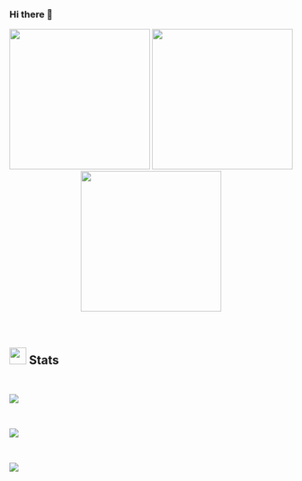 ### Hi there 👋

<!--
**Viraj-Tandel/Viraj-Tandel** is a ✨ _special_ ✨ repository because its `README.md` (this file) appears on your GitHub profile.

Here are some ideas to get you started:

- 🔭 I’m currently working on ...
- 🌱 I’m currently learning ...
- 👯 I’m looking to collaborate on ...
- 🤔 I’m looking for help with ...
- 💬 Ask me about ...
- 📫 How to reach me: ...
- 😄 Pronouns: ...
- ⚡ Fun fact: ...
-->


<div align="center">
  <img src="https://media.giphy.com/media/eMswhbd9RtdjxBOaGb/giphy.gif" width="250">
  <img src="https://media.giphy.com/media/KxbZ21Jnz4YdaLN2co/giphy.gif" width="250"/>
  <img src="https://media.giphy.com/media/o3PqyrK46zfMBXV3ax/giphy.gif" width="250"/>
</div>

<br/>

<!-- ## <img src="https://media.giphy.com/media/jSKBmKkvo2dPQQtsR1/giphy.gif" width="35"/> Languages and Tools -->

<!-- <div id="header" align="center" style="padding-top:20px;">
  <img src="https://media.giphy.com/media/eNAsjO55tPbgaor7ma/giphy.gif" title="ReactJS" alt="ReactJS" width="50" height="50"/>&nbsp;
  <img src="https://media.giphy.com/media/kHlrPbN9zaoOo7KXDo/giphy.gif" title="ReactJS" alt="ReactJS" width="50" height="50"/>&nbsp;
  <img src="https://media.giphy.com/media/JqDcpPX8vWahUny0pE/giphy.gif" title="ReactJS" alt="ReactJS" width="50" height="50"/>&nbsp;
</div>
 -->
<br/>

## <img src="https://media.giphy.com/media/LcVGi2AGaU6Pj9Z0l4/giphy.gif" width="30"/> Stats

<br/>

![](https://github-readme-stats.vercel.app/api?username=Viraj-Tandel&theme=city_light&hide_border=false&include_all_commits=true&count_private=false)

<br/>

![](https://github-readme-streak-stats.herokuapp.com/?user=Viraj-Tandel&theme=city_light&hide_border=false)

<br/>

![](https://github-readme-stats.vercel.app/api/top-langs/?username=Viraj-Tandel&theme=city_light&hide_border=false&include_all_commits=true&count_private=false&layout=compact)

<br/>
